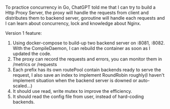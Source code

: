 To practice concurrency in Go, ChatGPT told me that I can try to build a Http Proxy Server, the proxy will handle the requests from client and distributes them to backend server, goroutine will handle each requests and I can learn about concurrency, lock and knowledge about Nginx.


Version 1 feature:

1. Using docker-compose to build-up two backend server on :8081, :8082. With the CompileDaemon, I can rebuild the container as soon as I updated the code.
2. The proxy can record the requests and errors, you can monitor them in /metrics or /requests
3. Each prefix has its own routePool contain backends ready to serve the request, I also save an index to implement RoundRobin roughly(I haven't implement situation when the backend server is downed or auto-scaled...)
4. It should use read, write mutex to improve the efficiency.
5. It should read the config file from user, instead of hard-coding backends.